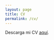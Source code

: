 ```yaml
---
layout: page
title: CV
permalink: /cv/
---
```



Descarga mi CV [aquí](files/cv_constanzalledo.pdf).



